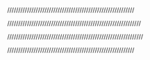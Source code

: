 

//////////////////////////////////////////////////////////

/////////////////////////////////////////////////////////////


//////////////////////////////////////////////////////////////



//////////////////////////////////////////////////////////




